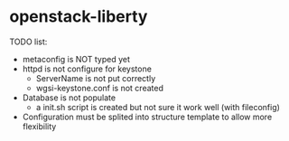 # openstack-liberty

TODO list:
* metaconfig is NOT typed yet
* httpd is not configure for keystone
  * ServerName is not put correctly
  * wgsi-keystone.conf is not created
* Database is not populate
  * a init.sh script is created but not sure it work well (with fileconfig)
* Configuration must be splited into structure template to allow more flexibility
